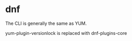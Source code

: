 # dnf

The CLI is generally the same as YUM.

yum-plugin-versionlock is replaced with dnf-plugins-core
